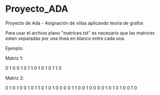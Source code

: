 # Proyecto_ADA
Proyecto de Ada - Asignación de villas aplicando teoría de grafos

Para usar el archivo plano "matrices.txt" es necesario que las matrices esten separadas por una linea en blanco entre cada una.

Ejemplo:

Matriz 1:

0 1 0 0 
1 0 1 1 
0 1 0 1 
0 1 1 0 

Matriz 2:

0 1 0 1 0 0
1 0 1 1 0 1
0 1 0 0 0 0
1 1 0 0 1 0
0 0 0 1 0 1
0 1 0 0 1 0
